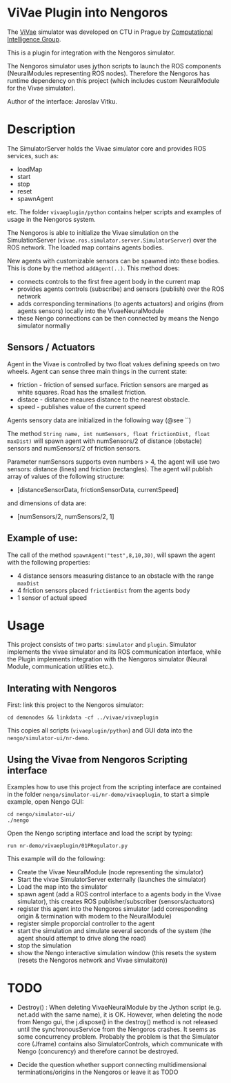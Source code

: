 ViVae Plugin into Nengoros
=============================================

The [ViVae](http://cig.felk.cvut.cz/projects/robo/) simulator was developed on CTU in Prague by [Computational Intelligence Group](http://cig.felk.cvut.cz/).

This is a plugin for integration with the Nengoros simulator. 

The Nengoros simulator uses jython scripts to launch the ROS components (NeuralModules representing ROS nodes). Therefore the Nengoros has runtime dependency on this project (which includes custom NeuralModule for the Vivae simulator). 

Author of the interface: Jaroslav Vitku. 

# Description

The SimulatorServer holds the Vivae simulator core and provides ROS services, such as:

* loadMap
* start
* stop
* reset
* spawnAgent

etc. The folder `vivaeplugin/python` contains helper scripts and examples of usage in the Nengoros system.

The Nengoros is able to initialize the Vivae simulation on the SimulationServer (`vivae.ros.simulator.server.SimulatorServer`) over the ROS network. The loaded map contains agents bodies. 

New agents with customizable sensors can be spawned into these bodies. This is done by the method `addAgent(..)`. This method does:

* connects controls to the first free agent body in the current map
* provides agents controls (subscribe) and sensors (publish) over the ROS network
* adds corresponding terminations (to agents actuators) and origins (from agents sensors) locally into the VivaeNeuralModule
* these Nengo connections can be then connected by means the Nengo simulator normally

## Sensors / Actuators

Agent in the Vivae is controlled by two float values defining speeds on two wheels. 
Agent can sense three main things in the current state:

* friction - friction of sensed surface. Friction sensors are marged as white squares. Road has the smallest friction.
* distace - distance meaures distance to the nearest obstacle. 
* speed - publishes value of the current speed
	
Agents sensory data are initialized in the following way (@see ``)

The method `String name, int numSensors, float frictionDist, float maxDist)` will spawn agent with numSensors/2 of distance (obstacle) sensors and numSensors/2 of friction sensors. 

Parameter numSensors supports even numbers > 4, the agent will use two sensors: distance (lines) and friction (rectangles). The agent will publish array of values of the following structure:

* [distanceSensorData, frictionSensorData, currentSpeed]

and dimensions of data are:

* [numSensors/2, numSensors/2, 1]

## Example of use:

The call of the method `spawnAgent("test",8,10,30)`, will spawn the agent with the following properties:

* 4 distance sensors measuring distance to an obstacle with the range `maxDist`
* 4 friction sensors placed `frictionDist` from the agents body
* 1 sensor of actual speed


# Usage

This project consists of two parts: `simulator` and `plugin`. Simulator implements the vivae simulator and its ROS communication interface, while the Plugin implements integration with the Nengoros simulator (Neural Module, communication utilities etc.).

## Interating with Nengoros

First: link this project to the Nengoros simulator:

	cd demonodes && linkdata -cf ../vivae/vivaeplugin
	
This copies all scripts (`vivaeplugin/python`) and GUI data into the `nengo/simulator-ui/nr-demo`.

## Using the Vivae from Nengoros Scripting interface

Examples how to use this project from the scripting interface are contained in the folder `nengo/simulator-ui/nr-demo/vivaeplugin`, to start a simple example, open Nengo GUI:

	cd nengo/simulator-ui/
	./nengo
	
Open the Nengo scripting interface and load the script by typing:

	run nr-demo/vivaeplugin/01PRegulator.py
	
This example will do the following:

* Create the Vivae NeuralModule (node representing the simulator)
* Start the vivae SimulatorServer externally (launches the simulator)
* Load the map into the simulator
* spawn agent (add a ROS control interface to a agents body in the Vivae simulator), this creates ROS publisher/subscriber (sensors/actuators)
* register this agent into the Nengoros simulator (add corresponding origin & termination with modem to the NeuralModule)
* register simple proporcial controller to the agent
* start the simulation and simulate several seconds of the system (the agent should attempt to drive along the road)
* stop the simulation
* show the Nengo interactive simulation window (this resets the system (resets the Nengoros network and Vivae simulaiton))


# TODO

* Destroy() : When deleting VivaeNeuralModule by the Jython script (e.g. net.add with the same name), it is OK. However, when deleting the node from Nengo gui, the j.dispose() in the destroy() method is not released until the synchronousService from the Nengoros crashes. It seems as some concurrency problem. Probably the problem is that the Simulator core (Jframe) contains also SimulatorControls, which communicate with Nengo (concurency) and therefore cannot be destroyed. 

* Decide the question whether support connecting multidimensional terminations/origins in the Nengoros or leave it as TODO